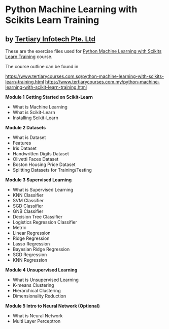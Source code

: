 # Python Machine Learning with Scikits Learn Training
## by [Tertiary Infotech Pte. Ltd](https://www.tertiarycourses.com.sg/)

These are the exercise files used for [Python Machine Learning with Scikits Learn Training](https://www.tertiarycourses.com.sg/python-machine-learning-with-scikits-learn-training.html) course. 

The course outline can be found in 

https://www.tertiarycourses.com.sg/python-machine-learning-with-scikits-learn-training.html
https://www.tertiarycourses.com.my/python-machine-learning-with-scikit-learn-training.html

<p><strong>Module 1 Getting Started on Scikit-Learn</strong></p>
<ul>
<li>What is Machine Learning</li>
<li>What is Scikit-Learn</li>
<li>Installing Scikit-Learn</li>
</ul>
<p><strong>Module 2 Datasets</strong></p>
<ul>
<li>What is Dataset</li>
<li>Features&nbsp;</li>
<li>Iris Dataset</li>
<li>Handwritten Digits Dataset</li>
<li>Olivetti Faces Dataset</li>
<li>Boston Housing Price Dataset</li>
<li>Splitting Datasets for Training/Testing</li>
</ul>
<p><strong>Module 3 Supervised Learning</strong></p>
<ul>
<li>What is Supervised Learning</li>
<li>KNN Classifier</li>
<li>SVM Classifier</li>
<li>SGD Classifier</li>
<li>GNB Classifier</li>
<li>Decision Tree Classifier</li>
<li>Logistics Regression Classifier</li>
<li>Metric</li>
<li>Linear Regression</li>
<li>Ridge Regression</li>
<li>Lasso Regression</li>
<li>Bayesian Ridge Regression</li>
<li>SGD Regression</li>
<li>KNN Regression</li>
</ul>
<p><strong>Module 4 Unsupervised Learning</strong></p>
<ul>
<li>What is Unsupervised Learning</li>
<li>K-means Clustering</li>
<li>Hierarchical Clustering</li>
<li>Dimensionality Reduction</li>
</ul>
<p><strong>Module 5 Intro to Neural Network (Optional)</strong></p>
<ul>
<li>What is Neural Network</li>
<li>Multi Layer Perceptron</li>
</ul>
